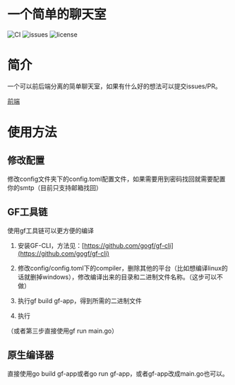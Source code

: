 # 一个简单的聊天室

![CI](https://travis-ci.com/alienyan/Chat-room-backend.svg?branch=master)
![issues](https://img.shields.io/github/issues/alienyan/Chat-room-backend)
![license](https://img.shields.io/github/license/alienyan/Chat-room-backend)

# 简介
一个可以前后端分离的简单聊天室，如果有什么好的想法可以提交issues/PR。

[前端](https://github.com/mr-chen01/talk)

# 使用方法
## 修改配置
修改config文件夹下的config.toml配置文件，如果需要用到密码找回就需要配置你的smtp（目前只支持邮箱找回）

## GF工具链
使用gf工具链可以更方便的编译

1. 安装GF-CLI，方法见：[https://github.com/gogf/gf-cli](https://github.com/gogf/gf-cli)

2. 修改config/config.toml下的compiler，删除其他的平台（比如想编译linux的话就删掉windows），修改编译出来的目录和二进制文件名称。（这步可以不做）

3. 执行gf build gf-app，得到所需的二进制文件

4. 执行

（或者第三步直接使用gf run main.go）

## 原生编译器
直接使用go build gf-app或者go run gf-app，或者gf-app改成main.go也可以。

